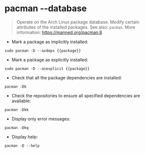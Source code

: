 # pacman --database

> Operate on the Arch Linux package database.
> Modify certain attributes of the installed packages.
> See also: `pacman`.
> More information: <https://manned.org/pacman.8>.

- Mark a package as implicitly installed:

`sudo pacman -D --asdeps {{package}}`

- Mark a package as explicitly installed:

`sudo pacman -D --asexplicit {{package}}`

- Check that all the package dependencies are installed:

`pacman -Dk`

- Check the repositories to ensure all specified dependencies are available:

`pacman -Dkk`

- Display only error messages:

`pacman -Dkq`

- Display help:

`pacman -D --help`
